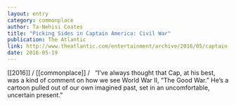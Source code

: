 ```yaml
---
layout: entry
category: commonplace
author: Ta-Nehisi Coates
title: "Picking Sides in Captain America: Civil War"
publication: The Atlantic
link: http://www.theatlantic.com/entertainment/archive/2016/05/captain-america-civil-war/481881/
date: 2016-05-19
---
```


[[2016]] / [[commonplace]] / 
 
“I’ve always thought that Cap, at his best, was a kind of comment on how we see World War II, “The Good War.” He’s a cartoon pulled out of our own imagined past, set in an uncomfortable, uncertain present.”

